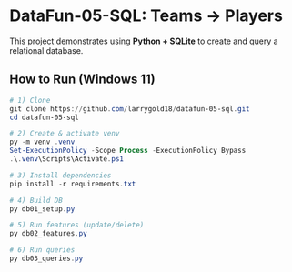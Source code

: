 # DataFun-05-SQL: Teams → Players

This project demonstrates using **Python + SQLite** to create and query a relational database.

## How to Run (Windows 11)

```powershell
# 1) Clone
git clone https://github.com/larrygold18/datafun-05-sql.git
cd datafun-05-sql

# 2) Create & activate venv
py -m venv .venv
Set-ExecutionPolicy -Scope Process -ExecutionPolicy Bypass
.\.venv\Scripts\Activate.ps1

# 3) Install dependencies
pip install -r requirements.txt

# 4) Build DB
py db01_setup.py

# 5) Run features (update/delete)
py db02_features.py

# 6) Run queries
py db03_queries.py
